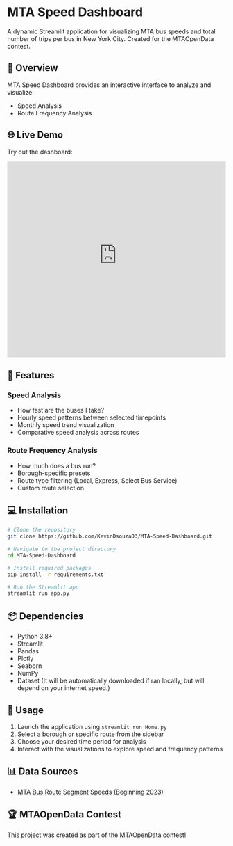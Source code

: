 # MTA Speed Dashboard

A dynamic Streamlit application for visualizing MTA bus speeds and total number of trips per bus in New York City. Created for the MTAOpenData contest.

## 🚌 Overview

MTA Speed Dashboard provides an interactive interface to analyze and visualize:
- Speed Analysis
- Route Frequency Analysis

## 🌐 Live Demo

Try out the dashboard:

<iframe 
    src="https://mta-speed-dashboard.streamlit.app/?embed=true" 
    height="450"
    style="width:100%;border:none;">
</iframe>

## 🎯 Features

### Speed Analysis
- How fast are the buses I take?
- Hourly speed patterns between selected timepoints
- Monthly speed trend visualization
- Comparative speed analysis across routes

### Route Frequency Analysis
- How much does a bus run?
- Borough-specific presets
- Route type filtering (Local, Express, Select Bus Service)
- Custom route selection

## 💻 Installation

```bash
# Clone the repository
git clone https://github.com/KevinDsouza03/MTA-Speed-Dashboard.git

# Navigate to the project directory
cd MTA-Speed-Dashboard

# Install required packages
pip install -r requirements.txt

# Run the Streamlit app
streamlit run app.py
```

## 📦 Dependencies

- Python 3.8+
- Streamlit
- Pandas
- Plotly
- Seaborn
- NumPy
- Dataset (It will be automatically downloaded if ran locally, but will depend on your internet speed.)

## 🚀 Usage

1. Launch the application using `streamlit run Home.py`
2. Select a borough or specific route from the sidebar
3. Choose your desired time period for analysis
4. Interact with the visualizations to explore speed and frequency patterns

## 📊 Data Sources

- [MTA Bus Route Segment Speeds (Beginning 2023)](https://data.ny.gov/Transportation/MTA-Bus-Route-Segment-Speeds-Beginning-2023/58t6-89vi/about_data)

## 🏆 MTAOpenData Contest

This project was created as part of the MTAOpenData contest!
